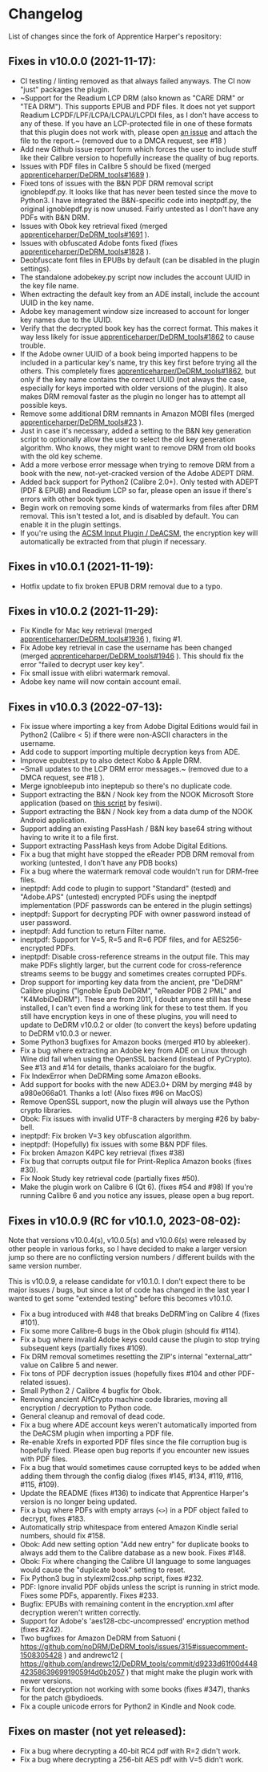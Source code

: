 # Changelog

List of changes since the fork of Apprentice Harper's repository: 

## Fixes in v10.0.0 (2021-11-17):

- CI testing / linting removed as that always failed anyways. The CI now "just" packages the plugin.
- ~Support for the Readium LCP DRM (also known as "CARE DRM" or "TEA DRM"). This supports EPUB and PDF files. It does not yet support Readium LCPDF/LPF/LCPA/LCPAU/LCPDI files, as I don't have access to any of these. If you have an LCP-protected file in one of these formats that this plugin does not work with, please open [an issue](https://github.com/noDRM/DeDRM_tools/issues) and attach the file to the report.~ (removed due to a DMCA request, see #18 )
- Add new Github issue report form which forces the user to include stuff like their Calibre version to hopefully increase the quality of bug reports.
- Issues with PDF files in Calibre 5 should be fixed (merged [apprenticeharper/DeDRM_tools#1689](https://github.com/apprenticeharper/DeDRM_tools/pull/1689) ).
- Fixed tons of issues with the B&N PDF DRM removal script ignoblepdf.py. It looks like that has never been tested since the move to Python3. I have integrated the B&N-specific code into ineptpdf.py, the original ignoblepdf.py is now unused. Fairly untested as I don't have any PDFs with B&N DRM.
- Issues with Obok key retrieval fixed (merged [apprenticeharper/DeDRM_tools#1691](https://github.com/apprenticeharper/DeDRM_tools/pull/1691) ).
- Issues with obfuscated Adobe fonts fixed (fixes [apprenticeharper/DeDRM_tools#1828](https://github.com/apprenticeharper/DeDRM_tools/issues/1828) ).
- Deobfuscate font files in EPUBs by default (can be disabled in the plugin settings).
- The standalone adobekey.py script now includes the account UUID in the key file name.
- When extracting the default key from an ADE install, include the account UUID in the key name.
- Adobe key management window size increased to account for longer key names due to the UUID.
- Verify that the decrypted book key has the correct format. This makes it way less likely for issue [apprenticeharper/DeDRM_tools#1862](https://github.com/apprenticeharper/DeDRM_tools/issues/1862) to cause trouble.
- If the Adobe owner UUID of a book being imported happens to be included in a particular key's name, try this key first before trying all the others. This completely fixes [apprenticeharper/DeDRM_tools#1862](https://github.com/apprenticeharper/DeDRM_tools/issues/1862), but only if the key name contains the correct UUID (not always the case, especially for keys imported with older versions of the plugin). It also makes DRM removal faster as the plugin no longer has to attempt all possible keys.
- Remove some additional DRM remnants in Amazon MOBI files (merged [apprenticeharper/DeDRM_tools#23](https://github.com/apprenticeharper/DeDRM_tools/pull/23) ).
- Just in case it's necessary, added a setting to the B&N key generation script to optionally allow the user to select the old key generation algorithm. Who knows, they might want to remove DRM from old books with the old key scheme.
- Add a more verbose error message when trying to remove DRM from a book with the new, not-yet-cracked version of the Adobe ADEPT DRM.
- Added back support for Python2 (Calibre 2.0+). Only tested with ADEPT (PDF & EPUB) and Readium LCP so far, please open an issue if there's errors with other book types.
- Begin work on removing some kinds of watermarks from files after DRM removal. This isn't tested a lot, and is disabled by default. You can enable it in the plugin settings.
- If you're using the [ACSM Input Plugin / DeACSM](https://www.mobileread.com/forums/showthread.php?t=341975), the encryption key will automatically be extracted from that plugin if necessary.

## Fixes in v10.0.1 (2021-11-19): 

- Hotfix update to fix broken EPUB DRM removal due to a typo.

## Fixes in v10.0.2 (2021-11-29):

- Fix Kindle for Mac key retrieval (merged [apprenticeharper/DeDRM_tools#1936](https://github.com/apprenticeharper/DeDRM_tools/pull/1936) ), fixing #1. 
- Fix Adobe key retrieval in case the username has been changed (merged [apprenticeharper/DeDRM_tools#1946](https://github.com/apprenticeharper/DeDRM_tools/pull/1946) ). This should fix the error "failed to decrypt user key key".
- Fix small issue with elibri watermark removal.
- Adobe key name will now contain account email.

## Fixes in v10.0.3 (2022-07-13):

- Fix issue where importing a key from Adobe Digital Editions would fail in Python2 (Calibre < 5) if there were non-ASCII characters in the username.
- Add code to support importing multiple decryption keys from ADE.
- Improve epubtest.py to also detect Kobo & Apple DRM.
- ~Small updates to the LCP DRM error messages.~ (removed due to a DMCA request, see #18 ).
- Merge ignobleepub into ineptepub so there's no duplicate code.
- Support extracting the B&N / Nook key from the NOOK Microsoft Store application (based on [this script](https://github.com/noDRM/DeDRM_tools/discussions/9) by fesiwi).
- Support extracting the B&N / Nook key from a data dump of the NOOK Android application.
- Support adding an existing PassHash / B&N key base64 string without having to write it to a file first.
- Support extracting PassHash keys from Adobe Digital Editions.
- Fix a bug that might have stopped the eReader PDB DRM removal from working (untested, I don't have any PDB books)
- Fix a bug where the watermark removal code wouldn't run for DRM-free files.
- ineptpdf: Add code to plugin to support "Standard" (tested) and "Adobe.APS" (untested) encrypted PDFs using the ineptpdf implementation (PDF passwords can be entered in the plugin settings)
- ineptpdf: Support for decrypting PDF with owner password instead of user password.
- ineptpdf: Add function to return Filter name.
- ineptpdf: Support for V=5, R=5 and R=6 PDF files, and for AES256-encrypted PDFs.
- ineptpdf: Disable cross-reference streams in the output file. This may make PDFs slightly larger, but the current code for cross-reference streams seems to be buggy and sometimes creates corrupted PDFs.
- Drop support for importing key data from the ancient, pre "DeDRM" Calibre plugins ("Ignoble Epub DeDRM", "eReader PDB 2 PML" and "K4MobiDeDRM"). These are from 2011, I doubt anyone still has these installed, I can't even find a working link for these to test them. If you still have encryption keys in one of these plugins, you will need to update to DeDRM v10.0.2 or older (to convert the keys) before updating to DeDRM v10.0.3 or newer.
- Some Python3 bugfixes for Amazon books (merged #10 by ableeker).
- Fix a bug where extracting an Adobe key from ADE on Linux through Wine did fail when using the OpenSSL backend (instead of PyCrypto). See #13 and #14 for details, thanks acaloiaro for the bugfix.
- Fix IndexError when DeDRMing some Amazon eBooks.
- Add support for books with the new ADE3.0+ DRM by merging #48 by a980e066a01. Thanks a lot! (Also fixes #96 on MacOS)
- Remove OpenSSL support, now the plugin will always use the Python crypto libraries.
- Obok: Fix issues with invalid UTF-8 characters by merging #26 by baby-bell.
- ineptpdf: Fix broken V=3 key obfuscation algorithm. 
- ineptpdf: (Hopefully) fix issues with some B&N PDF files.
- Fix broken Amazon K4PC key retrieval (fixes #38)
- Fix bug that corrupts output file for Print-Replica Amazon books (fixes #30).
- Fix Nook Study key retrieval code (partially fixes #50).
- Make the plugin work on Calibre 6 (Qt 6). (fixes #54 and #98) If you're running Calibre 6 and you notice any issues, please open a bug report.

## Fixes in v10.0.9 (RC for v10.1.0, 2023-08-02):

Note that versions v10.0.4(s), v10.0.5(s) and v10.0.6(s) were released by other people in various forks, so I have decided to make a larger version jump so there are no conflicting version numbers / different builds with the same version number. 

This is v10.0.9, a release candidate for v10.1.0. I don't expect there to be major issues / bugs, but since a lot of code has changed in the last year I wanted to get some "extended testing" before this becomes v10.1.0. 

- Fix a bug introduced with #48 that breaks DeDRM'ing on Calibre 4 (fixes #101).
- Fix some more Calibre-6 bugs in the Obok plugin (should fix #114).
- Fix a bug where invalid Adobe keys could cause the plugin to stop trying subsequent keys (partially fixes #109).
- Fix DRM removal sometimes resetting the ZIP's internal "external_attr" value on Calibre 5 and newer.
- Fix tons of PDF decryption issues (hopefully fixes #104 and other PDF-related issues).
- Small Python 2 / Calibre 4 bugfix for Obok.
- Removing ancient AlfCrypto machine code libraries, moving all encryption / decryption to Python code.
- General cleanup and removal of dead code.
- Fix a bug where ADE account keys weren't automatically imported from the DeACSM plugin when importing a PDF file.
- Re-enable Xrefs in exported PDF files since the file corruption bug is hopefully fixed. Please open bug reports if you encounter new issues with PDF files.
- Fix a bug that would sometimes cause corrupted keys to be added when adding them through the config dialog (fixes #145, #134, #119, #116, #115, #109).
- Update the README (fixes #136) to indicate that Apprentice Harper's version is no longer being updated.
- Fix a bug where PDFs with empty arrays (`<>`) in a PDF object failed to decrypt, fixes #183.
- Automatically strip whitespace from entered Amazon Kindle serial numbers, should fix #158.
- Obok: Add new setting option "Add new entry" for duplicate books to always add them to the Calibre database as a new book. Fixes #148.
- Obok: Fix where changing the Calibre UI language to some languages would cause the "duplicate book" setting to reset.
- Fix Python3 bug in stylexml2css.php script, fixes #232.
- PDF: Ignore invalid PDF objids unless the script is running in strict mode. Fixes some PDFs, apparently. Fixes #233. 
- Bugfix: EPUBs with remaining content in the encryption.xml after decryption weren't written correctly. 
- Support for Adobe's 'aes128-cbc-uncompressed' encryption method (fixes #242).
- Two bugfixes for Amazon DeDRM from Satuoni ( https://github.com/noDRM/DeDRM_tools/issues/315#issuecomment-1508305428 ) and andrewc12 ( https://github.com/andrewc12/DeDRM_tools/commit/d9233d61f00d4484235863969919059f4d0b2057 ) that might make the plugin work with newer versions.
- Fix font decryption not working with some books (fixes #347), thanks for the patch @bydioeds. 
- Fix a couple unicode errors for Python2 in Kindle and Nook code.

## Fixes on master (not yet released):

- Fix a bug where decrypting a 40-bit RC4 pdf with R=2 didn't work.
- Fix a bug where decrypting a 256-bit AES pdf with V=5 didn't work.
